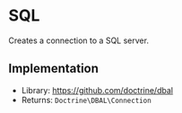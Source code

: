 
# SQL

Creates a connection to a SQL server.

## Implementation

* Library: https://github.com/doctrine/dbal
* Returns: `Doctrine\DBAL\Connection`
